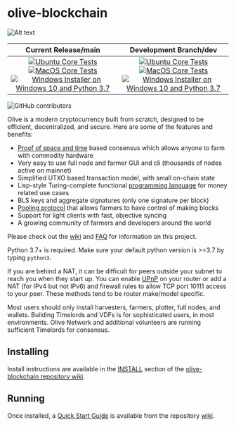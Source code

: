 # olive-blockchain

![Alt text](https://www.olive.net/img/olive_logo.svg)

| Current Release/main | Development Branch/dev |
|         :---:          |          :---:         |
| [![Ubuntu Core Tests](https://github.com/Olive-Network/olive-blockchain/actions/workflows/build-test-ubuntu-core.yml/badge.svg)](https://github.com/Olive-Network/olive-blockchain/actions/workflows/build-test-ubuntu-core.yml) [![MacOS Core Tests](https://github.com/Olive-Network/olive-blockchain/actions/workflows/build-test-macos-core.yml/badge.svg)](https://github.com/Olive-Network/olive-blockchain/actions/workflows/build-test-macos-core.yml) [![Windows Installer on Windows 10 and Python 3.7](https://github.com/Olive-Network/olive-blockchain/actions/workflows/build-windows-installer.yml/badge.svg)](https://github.com/Olive-Network/olive-blockchain/actions/workflows/build-windows-installer.yml)  |  [![Ubuntu Core Tests](https://github.com/Olive-Network/olive-blockchain/actions/workflows/build-test-ubuntu-core.yml/badge.svg?branch=dev)](https://github.com/Olive-Network/olive-blockchain/actions/workflows/build-test-ubuntu-core.yml) [![MacOS Core Tests](https://github.com/Olive-Network/olive-blockchain/actions/workflows/build-test-macos-core.yml/badge.svg?branch=dev)](https://github.com/Olive-Network/olive-blockchain/actions/workflows/build-test-macos-core.yml) [![Windows Installer on Windows 10 and Python 3.7](https://github.com/Olive-Network/olive-blockchain/actions/workflows/build-windows-installer.yml/badge.svg?branch=dev)](https://github.com/Olive-Network/olive-blockchain/actions/workflows/build-windows-installer.yml) |

![GitHub contributors](https://img.shields.io/github/contributors/Olive-Network/olive-blockchain?logo=GitHub)

Olive is a modern cryptocurrency built from scratch, designed to be efficient, decentralized, and secure. Here are some of the features and benefits:
* [Proof of space and time](https://docs.google.com/document/d/1tmRIb7lgi4QfKkNaxuKOBHRmwbVlGL4f7EsBDr_5xZE/edit) based consensus which allows anyone to farm with commodity hardware
* Very easy to use full node and farmer GUI and cli (thousands of nodes active on mainnet)
* Simplified UTXO based transaction model, with small on-chain state
* Lisp-style Turing-complete functional [programming language](https://olivelisp.com/) for money related use cases
* BLS keys and aggregate signatures (only one signature per block)
* [Pooling protocol](https://github.com/Olive-Network/olive-blockchain/wiki/Pooling-User-Guide) that allows farmers to have control of making blocks
* Support for light clients with fast, objective syncing
* A growing community of farmers and developers around the world

Please check out the [wiki](https://github.com/Olive-Network/olive-blockchain/wiki)
and [FAQ](https://github.com/Olive-Network/olive-blockchain/wiki/FAQ) for
information on this project.

Python 3.7+ is required. Make sure your default python version is >=3.7
by typing `python3`.

If you are behind a NAT, it can be difficult for peers outside your subnet to
reach you when they start up. You can enable
[UPnP](https://www.homenethowto.com/ports-and-nat/upnp-automatic-port-forward/)
on your router or add a NAT (for IPv4 but not IPv6) and firewall rules to allow
TCP port 10111 access to your peer.
These methods tend to be router make/model specific.

Most users should only install harvesters, farmers, plotter, full nodes, and wallets.
Building Timelords and VDFs is for sophisticated users, in most environments.
Olive Network and additional volunteers are running sufficient Timelords
for consensus.

## Installing

Install instructions are available in the
[INSTALL](https://github.com/Olive-Network/olive-blockchain/wiki/INSTALL)
section of the
[olive-blockchain repository wiki](https://github.com/Olive-Network/olive-blockchain/wiki).

## Running

Once installed, a
[Quick Start Guide](https://github.com/Olive-Network/olive-blockchain/wiki/Quick-Start-Guide)
is available from the repository
[wiki](https://github.com/Olive-Network/olive-blockchain/wiki).
